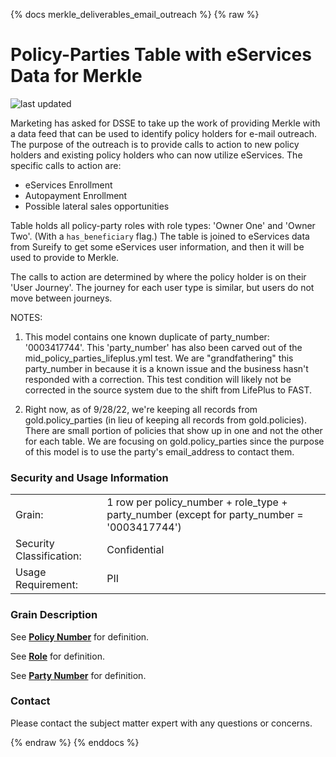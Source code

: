 {% docs merkle_deliverables_email_outreach %}
{% raw %}

# Policy-Parties Table with eServices Data for Merkle
![last updated](assets/update_badges/merkle_deliverables_email_outreach.svg)

Marketing has asked for DSSE to take up the work of providing Merkle with a data feed that
can be used to identify policy holders for e-mail outreach. The purpose of the outreach is
to provide calls to action to new policy holders and existing policy holders who can now
utilize eServices. The specific calls to action are:
- eServices Enrollment
- Autopayment Enrollment
- Possible lateral sales opportunities

Table holds all policy-party roles with role types: 'Owner One' and 'Owner Two'. (With a 
`has_beneficiary` flag.) The table is joined to eServices data from Sureify to get some 
eServices user information, and then it will be used to provide to Merkle.

The calls to action are determined by where the policy holder is on their 'User Journey'.
The journey for each user type is similar, but users do not move between journeys.

NOTES: 
1. This model contains one known duplicate of party_number: '0003417744'.
This 'party_number' has also been carved out of the mid_policy_parties_lifeplus.yml test.
We are "grandfathering" this party_number in because it is a known issue and the
business hasn't responded with a correction. This test condition will likely not be
corrected in the source system due to the shift from LifePlus to FAST.

2. Right now, as of 9/28/22, we're keeping all records from gold.policy_parties (in lieu of
keeping all records from gold.policies). There are small portion of policies that show up in
one and not the other for each table. We are focusing on gold.policy_parties since the
purpose of this model is to use the party's email_address to contact them.

### Security and Usage Information
|     |     |
| --- | --- |
| Grain:                   | 1 row per policy_number + role_type + party_number (except for party_number = '0003417744') |
| Security Classification: | Confidential |
| Usage Requirement:       | PII |

### Grain Description
See [**Policy Number**](#!/exposure/docs.business_glossary.glossary#policy_number)
for definition.

See [**Role**](#!/exposure/docs.business_glossary.glossary#role)
for definition.

See [**Party Number**](#!/exposure/docs.business_glossary.glossary#party_number)
for definition.

### Contact
Please contact the subject matter expert with any questions or concerns.

{% endraw %}
{% enddocs %}